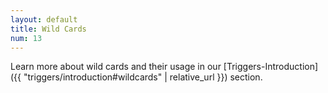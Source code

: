 ```yaml
---
layout: default
title: Wild Cards
num: 13
---
```


Learn more about wild cards and their usage in our [Triggers-Introduction]({{ "triggers/introduction#wildcards" | relative_url }}) section.